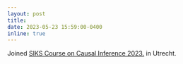 ```yaml
---
layout: post
title: 
date: 2023-05-23 15:59:00-0400
inline: true
---
```


Joined <a href="https://siks.nl/activities/activities/siks-course-on-causal-inference/">SIKS Course on Causal Inference 2023.</a> in Utrecht. 
<!-- :us: -->